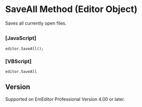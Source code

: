 # SaveAll Method (Editor Object)

Saves all currently open files.

## 

### \[JavaScript\]

```
editor.SaveAll();
```

### \[VBScript\]

```
editor.SaveAll
```

## Version

Supported on EmEditor Professional Version 4.00 or later.
